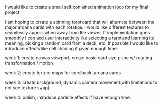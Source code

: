I would like to create a small self contained animation loop for my final project

I am hoping to create a spinning tarot card that will alternate between the major arcana cards with each rotation. I would like different textures to 
seamlessly appear when away from the viewer. If implementation goes smoothly I can add user interactivity like selecting a tarot and learning its meaning,
picking a random card from a deck, etc. If possible I would like to introduce effects like cell shading if given enough time.

week 1: create canvas viewport, create basic card size plane w/ rotating transformation / motion

week 2: create texture maps for card back, arcana cards

week 3: create background, dynamic camera movement(with limitations to not see texture swap)

week 4: polish, introduce particle effects if have enough time.

